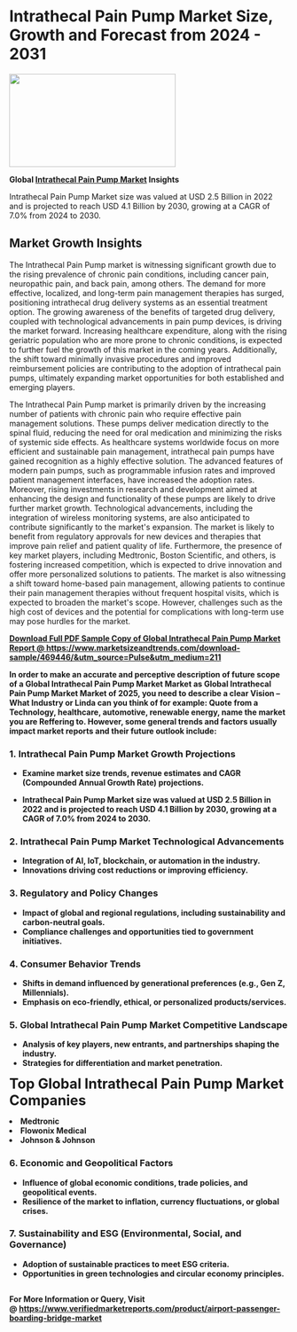 <H1>Intrathecal Pain Pump Market Size, Growth and Forecast from 2024 - 2031</H1><img class="aligncenter size-medium wp-image-584254" src="https://thirdeyenews.in/wp-content/uploads/2024/09/Global-Market-Research-300x168.jpeg" alt="" width="300" height="168" /><p><strong>Global&nbsp;<a href="https://www.marketsizeandtrends.com/download-sample/469446/&amp;utm_source=Pulse&amp;utm_medium=211">Intrathecal Pain Pump Market</a> Insights</strong></p><p>Intrathecal Pain Pump Market size was valued at USD 2.5 Billion in 2022 and is projected to reach USD 4.1 Billion by 2030, growing at a CAGR of 7.0% from 2024 to 2030.</p><p><h2>Market Growth Insights</h2> <p>The Intrathecal Pain Pump market is witnessing significant growth due to the rising prevalence of chronic pain conditions, including cancer pain, neuropathic pain, and back pain, among others. The demand for more effective, localized, and long-term pain management therapies has surged, positioning intrathecal drug delivery systems as an essential treatment option. The growing awareness of the benefits of targeted drug delivery, coupled with technological advancements in pain pump devices, is driving the market forward. Increasing healthcare expenditure, along with the rising geriatric population who are more prone to chronic conditions, is expected to further fuel the growth of this market in the coming years. Additionally, the shift toward minimally invasive procedures and improved reimbursement policies are contributing to the adoption of intrathecal pain pumps, ultimately expanding market opportunities for both established and emerging players.</p> <p><strong><a href="#"></a></strong></p> <p>The Intrathecal Pain Pump market is primarily driven by the increasing number of patients with chronic pain who require effective pain management solutions. These pumps deliver medication directly to the spinal fluid, reducing the need for oral medication and minimizing the risks of systemic side effects. As healthcare systems worldwide focus on more efficient and sustainable pain management, intrathecal pain pumps have gained recognition as a highly effective solution. The advanced features of modern pain pumps, such as programmable infusion rates and improved patient management interfaces, have increased the adoption rates. Moreover, rising investments in research and development aimed at enhancing the design and functionality of these pumps are likely to drive further market growth. Technological advancements, including the integration of wireless monitoring systems, are also anticipated to contribute significantly to the market's expansion. The market is likely to benefit from regulatory approvals for new devices and therapies that improve pain relief and patient quality of life. Furthermore, the presence of key market players, including Medtronic, Boston Scientific, and others, is fostering increased competition, which is expected to drive innovation and offer more personalized solutions to patients. The market is also witnessing a shift toward home-based pain management, allowing patients to continue their pain management therapies without frequent hospital visits, which is expected to broaden the market's scope. However, challenges such as the high cost of devices and the potential for complications with long-term use may pose hurdles for the market. <p><strong><a href="#"></p><p><span class=""><strong>Download Full PDF Sample Copy of Global Intrathecal Pain Pump Market Report</strong> @ <a href="https://www.marketsizeandtrends.com/download-sample/469446/&amp;utm_source=Pulse&amp;utm_medium=211" target="_blank">https://www.marketsizeandtrends.com/download-sample/469446/&amp;utm_source=Pulse&amp;utm_medium=211</a></span></p><p>In order to make an accurate and perceptive description of future scope of a Global&nbsp;Intrathecal Pain Pump Market Market as Global&nbsp;Intrathecal Pain Pump Market Market of 2025, you need to describe a clear Vision &ndash; What Industry or Linda can you think of for example: Quote from a Technology, healthcare, automotive, renewable energy, name the market you are Reffering to. However, some general trends and factors usually impact market reports and their future outlook include:</p><h3>1.&nbsp;<strong>Intrathecal Pain Pump Market Growth Projections</strong></h3><ul><li>Examine market size trends, revenue estimates and CAGR (Compounded Annual Growth Rate) projections.</li><li><p>Intrathecal Pain Pump Market size was valued at USD 2.5 Billion in 2022 and is projected to reach USD 4.1 Billion by 2030, growing at a CAGR of 7.0% from 2024 to 2030.</p></li></ul><h3>2.&nbsp;<strong>Intrathecal Pain Pump Market Technological Advancements</strong></h3><ul><li>Integration of AI, IoT, blockchain, or automation in the industry.</li><li>Innovations driving cost reductions or improving efficiency.</li></ul><h3>3.&nbsp;<strong>Regulatory and Policy Changes</strong></h3><ul><li>Impact of global and regional regulations, including sustainability and carbon-neutral goals.</li><li>Compliance challenges and opportunities tied to government initiatives.</li></ul><h3>4.&nbsp;<strong>Consumer Behavior Trends</strong></h3><ul><li>Shifts in demand influenced by generational preferences (e.g., Gen Z, Millennials).</li><li>Emphasis on eco-friendly, ethical, or personalized products/services.</li></ul><h3>5.&nbsp;<strong>Global Intrathecal Pain Pump Market Competitive Landscape</strong></h3><ul><li>Analysis of key players, new entrants, and partnerships shaping the industry.</li><li>Strategies for differentiation and market penetration.</li></ul><p data-pm-slice="1 1 []"><span style="color: inherit; font-family: inherit; font-size: 25px;">Top Global Intrathecal Pain Pump Market Companies</span></p><div class="" data-test-id=""><p><li>Medtronic</li><li> Flowonix Medical</li><li> Johnson & Johnson</li></p></div><h3>6.&nbsp;<strong>Economic and Geopolitical Factors</strong></h3><ul><li>Influence of global economic conditions, trade policies, and geopolitical events.</li><li>Resilience of the market to inflation, currency fluctuations, or global crises.</li></ul><h3>7.&nbsp;<strong>Sustainability and ESG (Environmental, Social, and Governance)</strong></h3><ul><li>Adoption of sustainable practices to meet ESG criteria.</li><li>Opportunities in green technologies and circular economy principles.</li></ul><h2><strong style="font-size: 14px;">For More Information or Query, Visit @&nbsp;</strong><a style="background-color: #ffffff; font-size: 14px;" href="https://www.marketsizeandtrends.com/report/intrathecal-pain-pump-market/" target="_blank">https://www.verifiedmarketreports.com/product/airport-passenger-boarding-bridge-market</a></h2>
